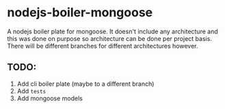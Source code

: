 # nodejs-boiler-mongoose
A nodejs boiler plate for mongoose. It doesn't include any architecture and this was done on purpose so architecture can be done per project basis. There will be different branches for different architectures however.

## TODO:
1. Add cli boiler plate (maybe to a different branch)
2. Add `tests`
3. Add mongoose models
